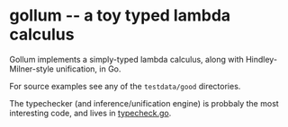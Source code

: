 # gollum -- a toy typed lambda calculus

Gollum implements a simply-typed lambda calculus, along with
Hindley-Milner-style unification, in Go.

For source examples see any of the `testdata/good` directories.

The typechecker (and inference/unification engine) is probbaly the
most interesting code, and lives in [typecheck.go](typecheck.go).

